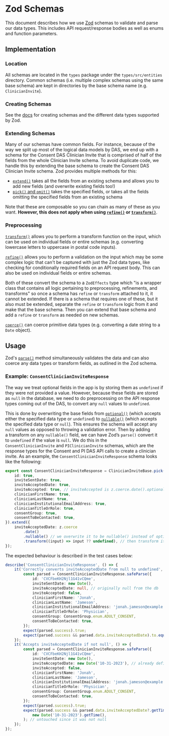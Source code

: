 # Zod Schemas

This document describes how we use [Zod](https://zod.dev/) schemas to validate and parse our data types. This includes API request/response bodies as well as enums and function parameters.

## Implementation

### Location
All schemas are located in the `types` package under the `types/src/entities` directory. Common schemas (i.e. multiple complex schemas using the same base schema) are kept in directories by the base schema name (e.g. `ClinicianInvite`).

### Creating Schemas
See the [docs](https://zod.dev/?id=basic-usage) for creating schemas and the different data types supported by Zod.

### Extending Schemas
Many of our schemas have common fields. For instance, because of the way we split up most of the logical data models by DAS, we end up with a schema for the Consent DAS Clinician Invite that is comprised of half of the fields from the whole Clinician Invite schema. To avoid duplicate code, we handle this by extending the base schema to create the Consent DAS Clinician Invite schema. Zod provides multiple methods for this:
- [`extend()`](https://zod.dev/?id=extend) takes all the fields from an existing schema and allows you to add new fields (and overwrite existing fields too!)
- [`pick()` and `omit()`](https://zod.dev/?id=pickomit) takes the specified fields, or takes all the fields omitting the specified fields from an existing schema

Note that these are composable so you can chain as many of these as you want. **However, this does not apply when using [`refine()`](https://zod.dev/?id=refine) or [`transform()`](https://zod.dev/?id=transform)**.

### Preprocessing
[`transform()`](https://zod.dev/?id=transform) allows you to perform a transform function on the input, which can be used on individual fields or entire schemas (e.g. converting lowercase letters to uppercase in postal code inputs).

[`refine()`](https://zod.dev/?id=refine) allows you to perform a validation on the input which may be some complex logic that can't be captured with just the Zod data types, like checking for conditionally required fields on an API request body. This can also be used on individual fields or entire schemas.

Both of these convert the schema to a `ZodEffects` type which "is a wrapper class that contains all logic pertaining to preprocessing, refinements, and transforms" so once a schema has `refine` or `transform` attached to it, it cannot be extended. If there is a schema that requires one of these, but it also must be extended, separate the `refine` or `transform` logic from it and make that the base schema. Then you can extend that base schema and add a `refine` or `transform` as needed on new schemas.

[`coerce()`](https://zod.dev/?id=coercion-for-primitives) can coerce primitive data types (e.g. converting a date string to a `Date` object).


## Usage

Zod's [`parse()`](https://zod.dev/?id=parse) method simultaneously validates the data and can also coerce any data types or transform fields, as outlined in the Zod schema.

### Example: `ConsentClinicianInviteResponse`
The way we treat optional fields in the app is by storing them as `undefined` if they were not provided a value. However, because these fields are stored as `null` in the database, we need to do preprocessing on the API response types coming out of the DAS, to convert any `null` values to `undefined`.

This is done by overwriting the base fields from [`optional()`](https://zod.dev/?id=optional) (which accepts either the specified data type or `undefined`) to [`nullable()`](https://zod.dev/?id=nullable) (which accepts the specified data type or `null`). This ensures the schema will accept any `null` values as opposed to throwing a validation error. Then by adding a transform on any `nullable()` field, we can have Zod’s `parse()` convert it to `undefined` if the value is `null`. We do this in the `ConsentClinicianInvite` and `PIClinicianInvite` schemas, which are the response types for the Consent and PI DAS API calls to create a clinician invite. As an example, the `ConsentClinicianInviteResponse` schema looks like the following:

```ts
export const ConsentClinicianInviteResponse = ClinicianInviteBase.pick({
	id: true,
	inviteSentDate: true,
	inviteAcceptedDate: true,
	inviteAccepted: true, // inviteAccepted is z.coerce.date().optional() in the ClinicianInviteBase schema
	clinicianFirstName: true,
	clinicianLastName: true,
	clinicianInstitutionalEmailAddress: true,
	clinicianTitleOrRole: true,
	consentGroup: true,
	consentToBeContacted: true,
}).extend({
	inviteAcceptedDate: z.coerce
		.date()
		.nullable() // we overwrite it to be nullable() instead of optional()
		.transform((input) => input ?? undefined), // then transform it to undefined if previously null
});
```

The expected behaviour is described in the test cases below:

```ts
describe('ConsentClinicianInviteResponse', () => {
	it('Correctly converts inviteAcceptedDate from null to undefined', () => {
		const parsed = ConsentClinicianInviteResponse.safeParse({
			id: 'CVCFbeKH2Njl1G41vCQme',
			inviteSentDate: new Date(),
			inviteAcceptedDate: null, // originally null from the db
			inviteAccepted: false,
			clinicianFirstName: 'Jonah',
			clinicianLastName: 'Jameson',
			clinicianInstitutionalEmailAddress: 'jonah.jameson@example.com',
			clinicianTitleOrRole: 'Physician',
			consentGroup: ConsentGroup.enum.ADULT_CONSENT,
			consentToBeContacted: true,
		});
		expect(parsed.success).true;
		expect(parsed.success && parsed.data.inviteAcceptedDate).to.equal(undefined); // is converted to undefined
	});
	it('Accepts inviteAcceptedDate if not null', () => {
		const parsed = ConsentClinicianInviteResponse.safeParse({
			id: 'CVCFbeKH2Njl1G41vCQme',
			inviteSentDate: new Date(),
			inviteAcceptedDate: new Date('10-31-2023'), // already defined
			inviteAccepted: false,
			clinicianFirstName: 'Jonah',
			clinicianLastName: 'Jameson',
			clinicianInstitutionalEmailAddress: 'jonah.jameson@example.com',
			clinicianTitleOrRole: 'Physician',
			consentGroup: ConsentGroup.enum.ADULT_CONSENT,
			consentToBeContacted: true,
		});
		expect(parsed.success).true;
		expect(parsed.success && parsed.data.inviteAcceptedDate?.getTime()).to.equal(
			new Date('10-31-2023').getTime(),
		); // untouched since it was not null
	});
});
```
